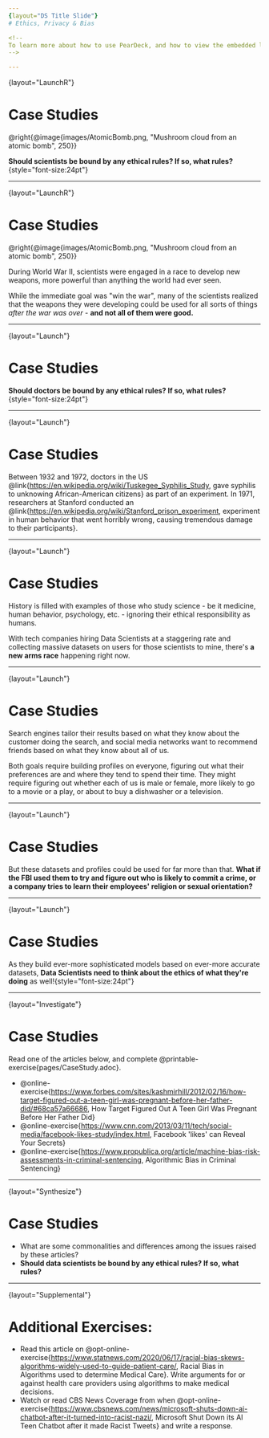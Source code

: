 ```yaml
---
{layout="DS Title Slide"}
# Ethics, Privacy & Bias

<!--
To learn more about how to use PearDeck, and how to view the embedded links on these slides without going into present mode visit https://help.peardeck.com/en
-->

---
```

{layout="LaunchR"}
# Case Studies

@right{@image{images/AtomicBomb.png, "Mushroom cloud from an atomic bomb", 250}}

**Should scientists be bound by any ethical rules? If so, what rules?**{style="font-size:24pt"}


---
{layout="LaunchR"}
# Case Studies

@right{@image{images/AtomicBomb.png, "Mushroom cloud from an atomic bomb", 250}}

During World War II, scientists were engaged in a race to develop new weapons, more powerful than anything the world had ever seen. 

While the immediate goal was "win the war", many of the scientists realized that the weapons they were developing could be used for all sorts of things _after the war was over_ - **and not all of them were good.**

<!--

-->
---
{layout="Launch"}
# Case Studies

**Should doctors be bound by any ethical rules? If so, what rules?**{style="font-size:24pt"}

---
{layout="Launch"}
# Case Studies

Between 1932 and 1972, doctors in the US @link{https://en.wikipedia.org/wiki/Tuskegee_Syphilis_Study, gave syphilis to unknowing African-American citizens} as part of an experiment. In 1971, researchers at Stanford conducted an @link{https://en.wikipedia.org/wiki/Stanford_prison_experiment, experiment in human behavior that went horribly wrong, causing tremendous damage to their participants}.

---
{layout="Launch"}
# Case Studies

History is filled with examples of those who study science - be it medicine, human behavior, psychology, etc. - ignoring their ethical responsibility as humans.

With tech companies hiring Data Scientists at a staggering rate and collecting massive datasets on users for those scientists to mine, there's **a new arms race** happening right now.

---
{layout="Launch"}
# Case Studies

Search engines tailor their results based on what they know about the customer doing the search, and social media networks want to recommend friends based on what they know about all of us.

Both goals require building profiles on everyone, figuring out what their preferences are and where they tend to spend their time. They might require figuring out whether each of us is male or female, more likely to go to a movie or a play, or about to buy a dishwasher or a television.

<!--

-->

---
{layout="Launch"}
# Case Studies

But these datasets and profiles could be used for far more than that. **What if the FBI used them to try and figure out who is likely to commit a crime, or a company tries to learn their employees' religion or sexual orientation?**

---
{layout="Launch"}
# Case Studies

As they build ever-more sophisticated models based on ever-more accurate datasets, **Data Scientists need to think about the ethics of what they're doing** as well!{style="font-size:24pt"}

<!--

-->
---
{layout="Investigate"}
# Case Studies

Read one of the articles below, and complete @printable-exercise{pages/CaseStudy.adoc}.

- @online-exercise{https://www.forbes.com/sites/kashmirhill/2012/02/16/how-target-figured-out-a-teen-girl-was-pregnant-before-her-father-did/#68ca57a66686, How Target Figured Out A Teen Girl Was Pregnant Before Her Father Did}
- @online-exercise{https://www.cnn.com/2013/03/11/tech/social-media/facebook-likes-study/index.html, Facebook 'likes' can Reveal Your Secrets}
- @online-exercise{https://www.propublica.org/article/machine-bias-risk-assessments-in-criminal-sentencing, Algorithmic Bias in Criminal Sentencing}

<!--
Divide the class into groups of 3-4, and assign each group a different case study. After they complete the worksheet, have each group choose one person to share back with the class.
-->
---
{layout="Synthesize"}
# Case Studies

- What are some commonalities and differences among the issues raised by these articles?
- **Should data scientists be bound by any ethical rules? If so, what rules?**

<!--
Give students time to discuss and share back. Encourage students to share back differing views on the articles.

-->
---
{layout="Supplemental"}
# Additional Exercises:
- Read this article on @opt-online-exercise{https://www.statnews.com/2020/06/17/racial-bias-skews-algorithms-widely-used-to-guide-patient-care/, Racial Bias in Algorithms used to determine Medical Care}. Write arguments for or against health care providers using algorithms to make medical decisions.
- Watch or read CBS News Coverage from when @opt-online-exercise{https://www.cbsnews.com/news/microsoft-shuts-down-ai-chatbot-after-it-turned-into-racist-nazi/, Microsoft Shut Down its AI Teen Chatbot after it made Racist Tweets} and write a response.
<!--

-->
